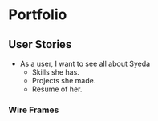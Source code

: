 # Portfolio
## User Stories
- As a user, I want to see all about Syeda
  - Skills she has.
  - Projects she made.
  - Resume of her.
### Wire Frames
